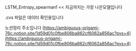 LSTM_Entropy_spearman1 << 지금까지는 가장 나은모델입니다

.cvs 파일은 데이터 확인용입니다

노션정리 주소입니다
[https://ambiguous-origami-76c.notion.site/1d59d01c0fbe806ba862cf6062a856ac?pvs=4](https://ambiguous-origami-76c.notion.site/1d59d01c0fbe806ba862cf6062a856ac?pvs=4)
